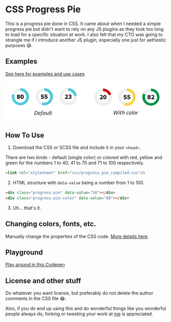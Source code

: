 # CSS Progress Pie
This is a progress pie done in CSS. It came about when I needed a simple progress pie but didn't want to rely on any JS plugins as they took too long to load for a specific situation at work. I also felt that my CTO was going to strangle me if I introduce another JS plugin, especially one just for aethestic purposes :sweat_smile:.

## Examples

[See here for examples and use cases](http://github.io/oliviale/css-progress-pie)

![CSS Progress Pie examples](images/example.png)


## How To Use
1. Download the CSS or SCSS file and include it in your `<head>`. 

There are two kinds - default (single color) or colored with red, yellow and green for the numbers 1 to 40, 41 to 70 and 71 to 100 respectively.
``` html
<link rel="stylesheet" href="css/progress_pie_compiled.css"/>
```
2. HTML structure with `data-value` being a number from 1 to 100.
``` html
<div class="progress-pie" data-value="50"></div>
<div class="progress-pie-color" data-value="80"></div>
```
3. Uh... that's it.


## Changing colors, fonts, etc.
Manually change the properties of the CSS code. [More details here](http://github.io/oliviale/css-progress-pie#styling).

## Playground
[Play around in this Codepen](https://codepen.io/oliviale/pen/YqEgPw)

## License and other stuff
Do whatever you want license, but preferably do not delete the author comments in the CSS file :joy:.

Also, if you do end up using this and do wonderful things like you wonderful people always do, forking or tweeting your work at [me](http://twitter.com/meowlivia_) is appreciated.
